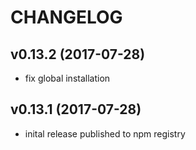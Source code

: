 # CHANGELOG

## v0.13.2 (2017-07-28)
* fix global installation

## v0.13.1 (2017-07-28)
* inital release published to npm registry
